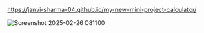 https://janvi-sharma-04.github.io/my-new-mini-project-calculator/

![Screenshot 2025-02-26 081100](https://github.com/user-attachments/assets/838eda74-474d-4263-95b6-1485dcb980bd)
